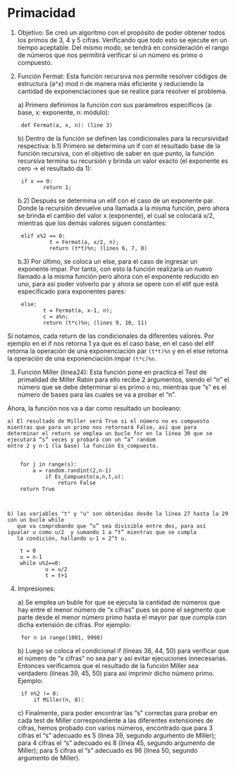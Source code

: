 # Primacidad
1) Objetivo:
Se creó un algoritmo con el propósito de poder obtener todos los primos de 3, 4 y 5 cifras. Verificando que todo esto se 
ejecute en un tiempo aceptable. Del mismo modo, se tendrá en consideración el rango de números que nos permitirá verificar
si un número es primo o compuesto.

2) Función Fermat:
Esta función recursiva nos permite resolver códigos de estructura (a^x) mod n de manera más eficiente y reduciendo la 
cantidad de exponenciaciones que se realice para resolver el problema.

	a) Primero definimos la función con sus parámetros específicos (a: base, x: exponente, n: módulo):
	
		def Fermat(a, x, n): (line 3)

	b) Dentro de la función se definen las condicionales para la recursividad respectiva:
	b.1) Primero se determina un if con el resultado base de la función recursiva, con el objetivo de saber en que punto, la
	función recursiva termina su recursión y brinda un valor exacto (el exponente es cero -> el resultado da 1):
	
		if x == 0:
           	   return 1;
	b.2) Después se determina un elif con el caso de un exponente par. Donde la recursión devuelve una llamada a la misma 
	función, pero ahora se brinda el cambio del valor x (exponente), el cual se colocará x/2, mientras que los demás valores 
	siguen constantes:
	
		elif x%2 == 0:
    		     t = Fermat(a, x/2, n);
    		     return (t*t)%n; (lines 6, 7, 8)
	b.3) Por último, se coloca un else, para el caso de ingresar un exponente impar. Por tanto, con esto la función realizaría 
	un nuevo llamado a la misma función pero ahora con el exponente reducido en uno, para asi poder volverlo par y ahora se 
	opere con el elif que está especificado para exponentes pares:
	
		else:
    		   t = Fermat(a, x-1, n);
    		   c = a%n;
    		   return (t*c)%n; (lines 9, 10, 11)
Si notamos, cada return de las condicionales da diferentes valores. Por ejemplo en el if  nos retorna 1 ya que es el caso 
base, en el caso del elif retorna la operación de una exponenciación par `(t*t)%n` y en el else retorna la operación de 
una exponenciación impar `(t*c)%n`.

3) Función Miller (linea24):
Esta función pone en practica el Test de primalidad de Miller Rabin para ello recibe 2 argumentos, siendo el “n” el número que se debe 
determinar si es primo o no, mientras que “s” es el número de bases para las cuales se va a probar el “n”. 

Ahora, la función nos va a dar como resultado un booleano:

	a) El resultado de Miller será True si el número no es compuesto mientras que para un primo nos retornará False, así que para 
	determinar el return se emplea un bucle for en la línea 30 que se ejecutará “s” veces y probará con un “a” random  
	entre 2 y n-1 (la base) la función Es_compuesto.
	

		for j in range(s):
   			a = random.randint(2,n-1)
    			if Es_Compuesto(a,n,t,u):
      				return False
  		return True
	


	b) las variables "t" y "u" son obtenidas desde la línea 27 hasta la 29 con un bucle while 
	   que va comprobando que “u” sea divisible entre dos, para así igualar u como u/2  y sumando 1 a “t” mientras que se cumpla 
	   la condición, hallando u-1 = 2^t u.
	   
		t = 0
  		u = n-1
  		while u%2==0:
    			u = u/2
    			t = t+1

4) Impresiones:

	a) Se emplea un buble for que se ejecuta la cantidad de números que hay entre el menor número de “x cifras” pues se pone el segmento que 
	  parte desde el menor número primo hasta el mayor par que cumpla con dicha extensión de cifras. Por ejemplo: 
			
		for n in range(1001, 9998)


	b) Luego se coloca el condicional if (líneas 38, 44, 50) para verificar que el número de “x cifras” no sea par y así evitar ejecuciones innecesarias. 
	  Entonces verificamos  que el resultado de la función Miller sea verdadero (líneas 39, 45, 50) para así imprimir dicho número primo. Ejemplo:

		if n%2 != 0:
			if Miller(n, 8):

	c) Finalmente, para poder encontrar las “s” correctas para probar en cada test de Miller correspondiente a las diferentes extensiones de cifras, hemos probado 
	  con varios números, encontrado que para 3 cifras el “s” adecuado es 5 (línea 39, segundo argumento de Miller); para 4 cifras el “s” 
	  adecuado es 8 (línea 45, segundo argumento de Miller); para 5 cifras el “s” adecuado es 96 (línea 50, segundo argumento de Miller).


